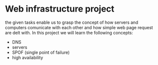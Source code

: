 # Web infrastructure project
the given tasks enable us to grasp the concept of how servers and computers comunicate with each other and how simple web page request are delt with.
In this project we will learn the following concepts:

* DNS
* servers
* SPOF (single point of failure)
* high availability
